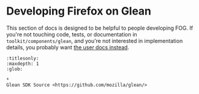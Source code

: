 # Developing Firefox on Glean

This section of docs is designed to be helpful to people developing FOG.
If you're not touching code, tests, or documentation in `toolkit/components/glean`,
and you're not interested in implementation details, you probably want
[the user docs instead](../user/index).

```{toctree}
:titlesonly:
:maxdepth: 1
:glob:

*
Glean SDK Source <https://github.com/mozilla/glean/>
```
